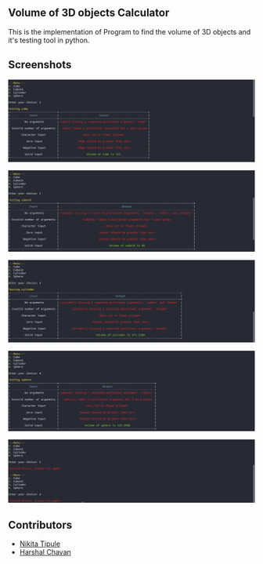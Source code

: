 ## Volume of 3D objects Calculator

This is the implementation of Program to find the volume of 3D objects and it's testing tool in python.


## Screenshots

![Screenshoot1](https://github.com/NikitaTipule/SE_1_MiniProject/blob/master/screenshots/Screenshot1.png)

![Screenshoot2](https://github.com/NikitaTipule/SE_1_MiniProject/blob/master/screenshots/Screenshot2.png)

![Screenshoot3](https://github.com/NikitaTipule/SE_1_MiniProject/blob/master/screenshots/Screenshot3.png)

![Screenshoot4](https://github.com/NikitaTipule/SE_1_MiniProject/blob/master/screenshots/Screenshot4.png)

![Screenshoot5](https://github.com/NikitaTipule/SE_1_MiniProject/blob/master/screenshots/Screenshot5.png)



## Contributors
 * <a href="https://github.com/NikitaTipule">Nikita Tipule</a>
 * <a href="https://github.com/Chavan-Harshal">Harshal Chavan</a>
